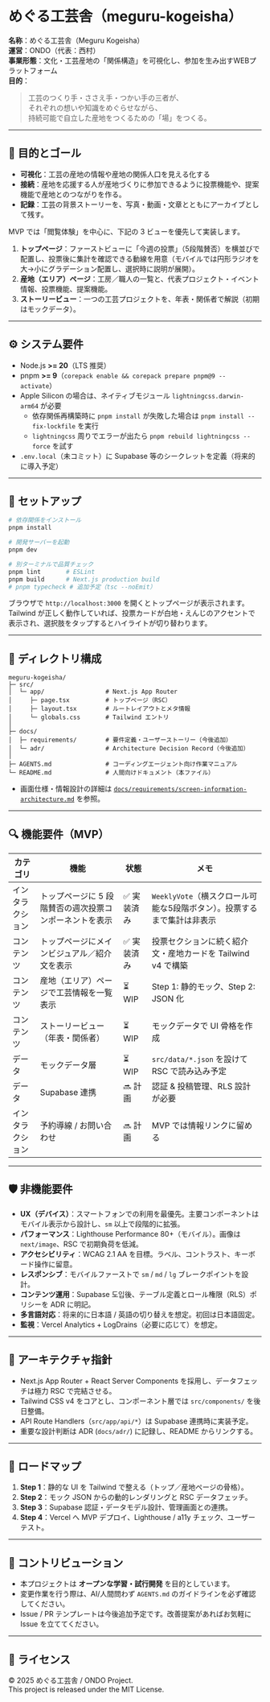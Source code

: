 # めぐる工芸舎（meguru-kogeisha）

**名称**：めぐる工芸舎（Meguru Kogeisha）  
**運営**：ONDO（代表：西村）  
**事業形態**：文化・工芸産地の「関係構造」を可視化し、参加を生み出すWEBプラットフォーム  
**目的**：  
> 工芸のつくり手・ささえ手・つかい手の三者が、  
> それぞれの想いや知識をめぐらせながら、  
> 持続可能で自立した産地をつくるための「場」をつくる。


---

## 📌 目的とゴール

- **可視化**：工芸の産地の情報や産地の関係人口を見える化する 
- **接続**：産地を応援する人が産地づくりに参加できるように投票機能や、提案機能で産地とのつながりを作る。
- **記録**：工芸の背景ストーリーを、写真・動画・文章とともにアーカイブとして残す。

MVP では「閲覧体験」を中心に、下記の 3 ビューを優先して実装します。

1. **トップページ**：ファーストビューに「今週の投票」（5段階賛否）を横並びで配置し、投票後に集計を確認できる動線を用意（モバイルでは円形ラジオを大→小にグラデーション配置し、選択時に説明が展開）。  
2. **産地（エリア）ページ**：工房／職人の一覧と、代表プロジェクト・イベント情報、投票機能、提案機能。  
3. **ストーリービュー**：一つの工芸プロジェクトを、年表・関係者で解説（初期はモックデータ）。

---

## ⚙️ システム要件

- Node.js **>= 20**（LTS 推奨）  
- pnpm **>= 9**（`corepack enable && corepack prepare pnpm@9 --activate`）  
- Apple Silicon の場合は、ネイティブモジュール `lightningcss.darwin-arm64` が必要  
  - 依存関係再構築時に `pnpm install` が失敗した場合は `pnpm install --fix-lockfile` を実行  
  - `lightningcss` 周りでエラーが出たら `pnpm rebuild lightningcss --force` を試す  
- `.env.local`（未コミット）に Supabase 等のシークレットを定義（将来的に導入予定）

---

## 🚀 セットアップ

```bash
# 依存関係をインストール
pnpm install

# 開発サーバーを起動
pnpm dev

# 別ターミナルで品質チェック
pnpm lint       # ESLint
pnpm build      # Next.js production build
# pnpm typecheck # 追加予定（tsc --noEmit）
```

ブラウザで `http://localhost:3000` を開くとトップページが表示されます。  
Tailwind が正しく動作していれば、投票カードが白地・えんじのアクセントで表示され、選択肢をタップするとハイライトが切り替わります。

---

## 🧩 ディレクトリ構成

```
meguru-kogeisha/
├─ src/
│  └─ app/                 # Next.js App Router
│     ├─ page.tsx          # トップページ（RSC）
│     ├─ layout.tsx        # ルートレイアウトとメタ情報
│     └─ globals.css       # Tailwind エントリ
│
├─ docs/
│  ├─ requirements/        # 要件定義・ユーザーストーリー（今後追加）
│  └─ adr/                 # Architecture Decision Record（今後追加）
│
├─ AGENTS.md               # コーディングエージェント向け作業マニュアル
└─ README.md               # 人間向けドキュメント（本ファイル）
```

- 画面仕様・情報設計の詳細は [`docs/requirements/screen-information-architecture.md`](docs/requirements/screen-information-architecture.md) を参照。

---

## 🔍 機能要件（MVP）

| カテゴリ | 機能 | 状態 | メモ |
| --- | --- | --- | --- |
| インタラクション | トップページに 5 段階賛否の週次投票コンポーネントを表示 | ✅ 実装済み | `WeeklyVote`（横スクロール可能な5段階ボタン）。投票するまで集計は非表示 |
| コンテンツ | トップページにメインビジュアル／紹介文を表示 | ✅ 実装済み | 投票セクションに続く紹介文・産地カードを Tailwind v4 で構築 |
| コンテンツ | 産地（エリア）ページで工芸情報を一覧表示 | ⏳ WIP | Step 1: 静的モック、Step 2: JSON 化 |
| コンテンツ | ストーリービュー（年表・関係者） | ⏳ WIP | モックデータで UI 骨格を作成 |
| データ | モックデータ層 | ⏳ WIP | `src/data/*.json` を設けて RSC で読み込み予定 |
| データ | Supabase 連携 | 🔜 計画 | 認証 & 投稿管理、RLS 設計が必要 |
| インタラクション | 予約導線 / お問い合わせ | 🔜 計画 | MVP では情報リンクに留める |

---

## 🛡️ 非機能要件

- **UX（デバイス）**：スマートフォンでの利用を最優先。主要コンポーネントはモバイル表示から設計し、`sm` 以上で段階的に拡張。  
- **パフォーマンス**：Lighthouse Performance 80+（モバイル）。画像は `next/image`、RSC で初期負荷を低減。  
- **アクセシビリティ**：WCAG 2.1 AA を目標。ラベル、コントラスト、キーボード操作に留意。  
- **レスポンシブ**：モバイルファーストで `sm` / `md` / `lg` ブレークポイントを設計。  
- **コンテンツ運用**：Supabase 도입後、テーブル定義とロール権限（RLS）ポリシーを ADR に明記。  
- **多言語対応**：将来的に日本語 / 英語の切り替えを想定。初回は日本語固定。  
- **監視**：Vercel Analytics + LogDrains（必要に応じて）を想定。

---

## 🧠 アーキテクチャ指針

- Next.js App Router + React Server Components を採用し、データフェッチは極力 RSC で完結させる。  
- Tailwind CSS v4 をコアとし、コンポーネント層では `src/components/` を後日整備。  
- API Route Handlers（`src/app/api/*`）は Supabase 連携時に実装予定。  
- 重要な設計判断は ADR (`docs/adr/`) に記録し、README からリンクする。

---

## 🧭 ロードマップ

1. **Step 1**：静的な UI を Tailwind で整える（トップ／産地ページの骨格）。  
2. **Step 2**：モック JSON からの動的レンダリングと RSC データフェッチ。  
3. **Step 3**：Supabase 認証・データモデル設計、管理画面との連携。  
4. **Step 4**：Vercel へ MVP デプロイ、Lighthouse / a11y チェック、ユーザーテスト。

---

## 🤝 コントリビューション

- 本プロジェクトは **オープンな学習・試行開発** を目的としています。  
- 変更作業を行う際は、AI/人間問わず `AGENTS.md` のガイドラインを必ず確認してください。  
- Issue / PR テンプレートは今後追加予定です。改善提案があればお気軽に Issue を立ててください。

---

## 📜 ライセンス

© 2025 めぐる工芸舎 / ONDO Project.  
This project is released under the MIT License.
